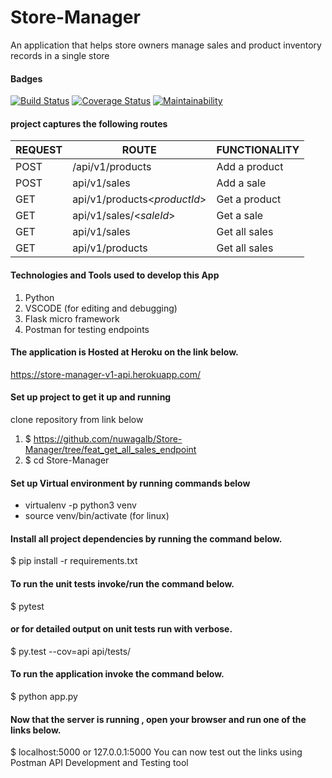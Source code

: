 # Store-Manager
An application that helps store owners manage sales and product inventory records 
in a single store


#### Badges
[![Build Status](https://travis-ci.com/nuwagalb/Store-Manager.svg?branch=feat_get_all_sales_endpoint)](https://travis-ci.com/nuwagalb/Store-Manager) [![Coverage Status](https://coveralls.io/repos/github/nuwagalb/Store-Manager/badge.svg?branch=feat_get_all_sales_endpoint)](https://coveralls.io/github/nuwagalb/Store-Manager?branch=feat_get_all_sales_endpoint) [![Maintainability](https://api.codeclimate.com/v1/badges/27f79698c2b829a29651/maintainability)](https://codeclimate.com/github/nuwagalb/Store-Manager/maintainability)

#### project captures the following routes 

| REQUEST | ROUTE | FUNCTIONALITY |
| ------- | ----- | ------------- |
| POST | /api/v1/products | Add a product |
| POST | api/v1/sales | Add a sale |
| GET | api/v1/products<_productId_> | Get a product |
| GET | api/v1/sales/<_saleId_> | Get a sale |
| GET | api/v1/sales | Get all sales |
| GET | api/v1/products | Get all sales |

#### Technologies and Tools used to develop this App

1. Python
2. VSCODE (for editing and debugging)
3. Flask micro framework
4. Postman for testing endpoints


#### The application is Hosted at Heroku on the link below.
https://store-manager-v1-api.herokuapp.com/

#### Set up project to get it up and running

clone repository from link below

1. $ https://github.com/nuwagalb/Store-Manager/tree/feat_get_all_sales_endpoint
2. $ cd Store-Manager

#### Set up Virtual environment by running commands below

- virtualenv -p python3 venv
- source venv/bin/activate (for linux)

#### Install all project dependencies by running the command below.

$ pip install -r requirements.txt

#### To run the unit tests invoke/run the command below.

$ pytest

#### or for detailed output on unit tests run with verbose.

$ py.test --cov=api api/tests/
#### To run the application invoke the command below.

$ python app.py

#### Now that the server is running , open your browser and run one of the links below.

$ localhost:5000 or 127.0.0.1:5000
You can now test out the links using Postman API Development and Testing tool

